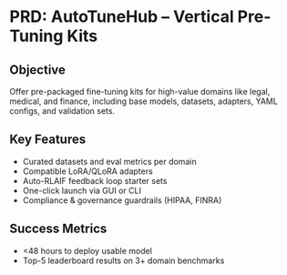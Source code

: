
# PRD: AutoTuneHub – Vertical Pre-Tuning Kits

## Objective
Offer pre-packaged fine-tuning kits for high-value domains like legal, medical, and finance, including base models, datasets, adapters, YAML configs, and validation sets.

## Key Features
- Curated datasets and eval metrics per domain
- Compatible LoRA/QLoRA adapters
- Auto-RLAIF feedback loop starter sets
- One-click launch via GUI or CLI
- Compliance & governance guardrails (HIPAA, FINRA)

## Success Metrics
- <48 hours to deploy usable model
- Top-5 leaderboard results on 3+ domain benchmarks
